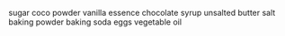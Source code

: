 sugar
coco powder
vanilla essence
chocolate syrup
unsalted butter
salt
baking powder
baking soda
eggs
vegetable oil
